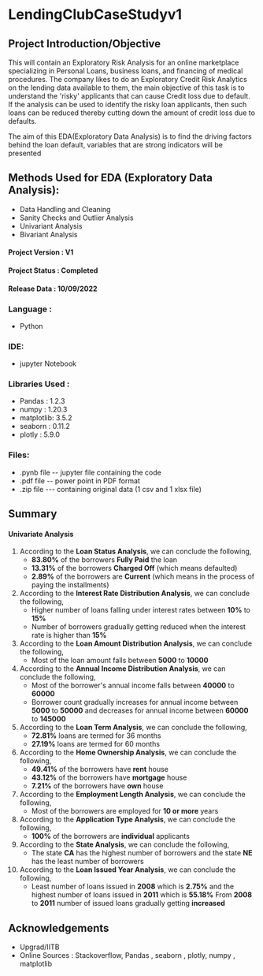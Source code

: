 
# LendingClubCaseStudyv1

## Project Introduction/Objective
This will contain an Exploratory Risk Analysis for an online marketplace specializing in Personal Loans, business loans, and financing of medical procedures. The company likes to do an Exploratory Credit Risk Analytics on the lending data available to them, the main objective of this task is to understand the 'risky' applicants that can cause Credit loss due to default. If the analysis can be used to identify the risky loan applicants, then such loans can be reduced thereby cutting down the amount of credit loss due to defaults.

The aim of this EDA(Exploratory Data Analysis) is to find the driving factors behind the loan default, variables that are strong indicators will be presented

## Methods Used for EDA (Exploratory Data Analysis):
* Data Handling and Cleaning
* Sanity Checks and Outlier Analysis
* Univariant Analysis
* Bivariant Analysis


#### Project Version : V1
#### Project Status  : Completed
#### Release Data    : 10/09/2022

### Language : 
* Python

### IDE: 
* jupyter Notebook

### Libraries Used :
* Pandas : 1.2.3
* numpy : 1.20.3
* matplotlib: 3.5.2
* seaborn : 0.11.2
* plotly : 5.9.0

### Files: 
* .pynb file -- jupyter file containing the code
* .pdf file -- power point  in PDF format
* .zip file --- containing original data (1 csv and 1 xlsx file)

## Summary

#### Univariate Analysis

 1. According to the **Loan Status Analysis**, we can conclude the following,
	 - **83.80%** of the borrowers **Fully Paid** the loan  
	 - **13.31%** of the borrowers **Charged Off** (which means defaulted)  
	 - **2.89%** of the borrowers are **Current** (which means in the process of paying the installments)
 2. According to the **Interest Rate Distribution Analysis**, we can conclude the following,
	 - Higher number of loans falling under interest rates between **10%** to **15%**  
	 - Number of borrowers gradually getting reduced when the interest rate is higher than **15%**
 3. According to the **Loan Amount Distribution Analysis**, we can conclude the following,  
	- Most of the loan amount falls between **5000** to **10000**
 4. According to the **Annual Income Distribution Analysis**, we can conclude the following,
	 - Most of the borrower's annual income falls between **40000** to **60000**  
	 - Borrower count gradually increases for annual income between **5000** to **50000** and decreases for annual income between **60000** to **145000**
 5. According to the **Loan Term Analysis**, we can conclude the following,  
	- **72.81%** loans are termed for 36 months  
	- **27.19%** loans are termed for 60 months
 6. According to the **Home Ownership Analysis**, we can conclude the following,  
	- 	**49.41%** of the borrowers have **rent** house  
	- **43.12%** of the borrowers have **mortgage** house  
	- **7.21%** of the borrowers have  **own** house
 7. According to the **Employment Length Analysis**, we can conclude the following,  
	- Most of the borrowers are employed for **10 or more** years
 8. According to the **Application Type Analysis**, we can conclude the following,  
	- **100%** of the borrowers are **individual** applicants
 9. According to the **State Analysis**, we can conclude the following,  
	- The state **CA** has the highest number of borrowers and the state **NE** has the least number of borrowers
 10. According to the **Loan Issued Year Analysis**, we can conclude the following,
		- Least number of loans issued in **2008** which is **2.75%** and the highest number of loans issued in **2011** which is **55.18%**  From **2008** to **2011** number of issued loans gradually getting **increased**
	
## Acknowledgements 
 - Upgrad/IITB
 - Online Sources : Stackoverflow, Pandas , seaborn , plotly, numpy , matplotlib


